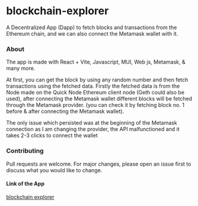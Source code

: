# blockchain-explorer

A Decentralized App (Dapp) to fetch blocks and transactions from the Ethereum chain, and we can also connect the Metamask wallet with it.

### About
The app is made with React + Vite, Javascript, MUI, Web js, Metamask, & many more.

At first, you can get the block by using any random number and then fetch transactions using the fetched data. Firstly the fetched data is from the Node made on the Quick Node Ethereum client node (Geth could also be used), after connecting the Metamask wallet different blocks will be fetched through the Metamask provider. (you can check it by fetching block no. 1 before & after connecting the Metamask wallet).

The only issue which persisted was at the beginning of the Metamask connection as I am changing the provider, the API malfunctioned and it takes 2-3 clicks to connect the wallet

### Contributing

Pull requests are welcome. For major changes, please open an issue first
to discuss what you would like to change.


#### Link of the App
[blockchain explorer](https://blockchain-explorer1.netlify.app/)
